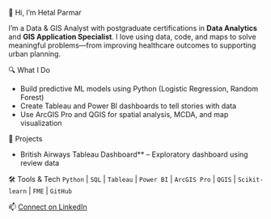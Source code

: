  👋 Hi, I’m Hetal Parmar

I’m a Data & GIS Analyst with postgraduate certifications in **Data Analytics** and **GIS Application Specialist**. I love using data, code, and maps to solve meaningful problems—from improving healthcare outcomes to supporting urban planning.

 🔍 What I Do
- Build predictive ML models using Python (Logistic Regression, Random Forest)
- Create Tableau and Power BI dashboards to tell stories with data
- Use ArcGIS Pro and QGIS for spatial analysis, MCDA, and map visualization

📁 Projects
- British Airways Tableau Dashboard** – Exploratory dashboard using review data  

🛠️ Tools & Tech
`Python` | `SQL` | `Tableau` | `Power BI` | `ArcGIS Pro` | `QGIS` | `Scikit-learn` | `FME` | `GitHub`

📫 [Connect on LinkedIn](https://www.linkedin.com/in/hetal-parmar-b48b5a211)
